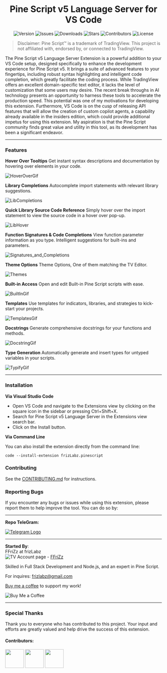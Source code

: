 

<h1 align="center">Pine Script v5 Language Server for VS Code</h1>

<p align="center">
  <a><img src="https://img.shields.io/github/package-json/v/FFriZ/Pine-Script-v5-VS-Code?color=dodgerblue&style=flat-round" alt="Version"></a>
  <a><img src="https://img.shields.io/github/issues/FFriZ/Pine-Script-v5-VS-Code?style=flat-round" alt="Issues"></a>
  <a><img src="https://img.shields.io/visual-studio-marketplace/i/frizlabz.pinescript-v5-vscode?style=flat-round" alt="Downloads"></a>
  <a><img src="https://img.shields.io/github/stars/FFriZ/Pine-Script-v5-VS-Code?color=gold&style=flat-round" alt="Stars"></a>
  <a><img src="https://img.shields.io/github/contributors/FFriZ/Pine-Script-v5-VS-Code?color=purple&style=flat-round" alt="Contributors"></a>
  <a><img src="https://img.shields.io/github/license/FFriZ/Pine-Script-v5-VS-Code?color=silver&style=flat-round" alt="License"></a>
</p>

> Disclaimer: Pine Script™ is a trademark of TradingView. This project is not affiliated with, endorsed by, or connected to TradingView.

The Pine Script v5 Language Server Extension is a powerful addition to your VS Code setup, designed specifically to enhance the development experience for Pine Script v5. It brings a suite of advanced features to your fingertips, including robust syntax highlighting and intelligent code completion, which greatly facilitate the coding process. While TradingView offers an excellent domain-specific text editor, it lacks the level of customization that some users may desire. The recent break throughs in AI technology presents an opportunity to harness these tools to accelerate the production speed. This potential was one of my motivations for developing this extension. Furthermore, VS Code is on the cusp of releasing API features that will allow the creation of custom copilot agents, a capability already available in the insiders edition, which could provide additional impetus for using this extension. My aspiration is that the Pine Script community finds great value and utility in this tool, as its development has been a significant endeavor.

***

### **Features**

**Hover Over Tooltips**
Get instant syntax descriptions and documentation by hovering over elements in your code.

![HoverOverGif](https://lh3.googleusercontent.com/pw/AP1GczNTTBWImBkd6QgTRQntjYUNv0ogOB_E7ZGCnee4eFW6bPd9NBQG9xvlDXNKRqJ7TpJNGRsmkcYNST4qEdyA6KYo0krcSz_9DwhMk07fp10hETOLarJ1No8QMb9zxt1jo6VXIHhwac_NsLvMnJo16iRh=w1080-h399-s-no-gm?authuser=0)

**Library Completions**
Autocomplete import statements with relevant library suggestions.

![LibCompletions](https://lh3.googleusercontent.com/pw/AP1GczOdtf-deHGs3uOO9AT1rquYy4deOcgUlbtIosxiQfMv08dA6Y0bGWv3khxRU8dXL8IT33huCGa5ngJM24YyAcImNvWx847CQhG018cuIZo_-ljhhYYqh2dFl6fQtwCjyVqPPhL6nXh7LcgREK7iUhCF=w574-h404-s-no-gm?authuser=0)

**Quick Library Source Code Reference**
Simply hover over the import statement to view the source code in a hover over pop-up.

![LibHover](https://lh3.googleusercontent.com/pw/AP1GczMKwd2QUxGqLePGjfUL4qzqMLfbai9I3c7uT-Bt90eQz9AoofxOd_4z4yH83bvgQEI3PLp_alWNn5tZRSKNO48ZUICverAOguPkMUmtA6ckN-fQbEmezt55cUac0RGKBGA9QJX3f_-VmeV6FTGnSlkQ=w1061-h391-s-no-gm?authuser=0)

**Function Signatures & Code Completions**
View function parameter information as you type. Intelligent suggestions for built-ins and parameters.

![Signatures_and_Completions](https://lh3.googleusercontent.com/pw/AP1GczNdF9YOx97YUgmNCoJ6HOoaeuJ7n43q4EhJTOCdJAZHzseXtsdT6VaikG0GcC_Aipemcu2Z0an5eX9AO0QtpozCBNp7eGKNiMVBUj26h1LfvEPH5OipJobijvHQxJGpwpOHWRsMCv1YBKNfEise7qsO=w574-h404-s-no-gm?authuser=0)

**Theme Options**
Theme Options, One of them matching the TV Editor.

![Themes](https://lh3.googleusercontent.com/pw/AP1GczObZ7SsJWnW3YO1p_UUNfN7fCRa1D8Y2o0GumB0d_f-McfMFqXONYm_3bTiEp3Axr-c9K9qnDg1s-ERV8o-lGRxn6cGGTZCjwAYriA0soSgA1fekWXxmFtM7wTmShkldB69p1iYbzmFFMl_92JqiZcO=w1014-h461-s-no-gm?authuser=0)

**Built-in Access**
Open and edit Built-in Pine Script scripts with ease.

![BuiltInGif](https://lh3.googleusercontent.com/pw/AP1GczMqKAMRkWHbe10UGd_wlocbshga22dQxXYjjhnF_7n3sPEjdcj9XnzLZqBVt0MMr9tAMbcV4p21Qxzn7xyY7PmTrlQVa4BkP9HZ-B5gbYHdygQKRN0SgmhjrLnJxeV-Jj3NS_pAz2Ke56OlhjqI-ZWa=w1077-h756-s-no-gm?authuser=0)

**Templates**
Use templates for indicators, libraries, and strategies to kick-start your projects.

![TemplatesGif](https://lh3.googleusercontent.com/pw/AP1GczMphrOsOkQtAFmbUI5z-CF_BdTyA7rLUumdZk-9v8cADzIyMYEmKLSxaVR6EOdsK-_d9hKJXNRTmOeZC6aTQobZKwgTUbwm3CxZR0HJuZZI1eTwW1NUe4Z1UU_XFx3wH6auYrOIhdMWD7GzwvWbArvH=w1080-h657-s-no-gm?authuser=0)

**Docstrings**
Generate comprehensive docstrings for your functions and methods.

![DocstringGif](https://lh3.googleusercontent.com/pw/AP1GczMXLlQEM-fISU2LNLR7vfYZcv4Lr3_gv70h_ntAXLT1Uuha_G5KNv08IrunD6NK_6bCVEqhxrYG0WpyS2BmcK8WmnW9ICTm_PDjygMI6wDODqmV2c8EKfn693ftFYr_htN5z2mJKBlubbi0cY3tkcUw=w874-h396-s-no-gm?authuser=0)

**Type Generation**
Automatically generate and insert types for untyped variables in your scripts.

![TypifyGif](https://lh3.googleusercontent.com/pw/AP1GczPYvSsTDzxl-82pyy2KYIlFhBGVoF5zXOa0epSwSRz6P2nPaYcVQXJwuYDj3SzuPbyVSCvafPnQvw7wKQnyONgbS2g27f9vTsl363uG5VBCWW5MO6ZCH0A1MTx7H0YkCfMAB44v_iPn5hWjPWqbDJnL=w874-h396-s-no-gm?authuser=0)

***

### **Installation**
**Via Visual Studio Code**
- Open VS Code and navigate to the Extensions view by clicking on the square icon in the sidebar or pressing Ctrl+Shift+X.
- Search for Pine Script v5 Language Server in the Extensions view search bar.
- Click on the Install button.

**Via Command Line**

You can also install the extension directly from the command line:

    code --install-extension frizLabz.pinescript

### **Contributing**
See the [CONTRIBUTING.md](https://github.com/frizLabz-FFriZz/Pine-Script-v5-VS-Code/blob/main/CONTRIBUTING.md) for instructions.

### **Reporting Bugs**
If you encounter any bugs or issues while using this extension, please report them to help improve the tool. You can do so by:


***

**Repo TeleGram:**

[![Telegram Logo](https://upload.wikimedia.org/wikipedia/commons/thumb/8/83/Telegram_2019_Logo.svg/48px-Telegram_2019_Logo.svg.png)](https://t.me/+3HKDCjLZUL81MTQx)

***
**Started By**:  \
FFriZz at frizLabz  \
![TV Account page](https://lh3.googleusercontent.com/pw/AP1GczN5A9BNpeRaiQq4lOXu5LTvu1D2407OATFe0zaDa_pp4yZOrhztshoEFzTq2bH64g_G285jBqEl_x_RLA8gbircXAVm-S_o89AZ8MQ_JSqwQGMUeY-BRmE9eYqHCwC1lerPfHsKaZF_LoRxrkLcFsA4=w20-h12-s-no-gm?authuser=0) - [FFriZz](www.tradingview.com/u/FFriZz/#published-scripts)

Skilled in Full Stack Development and Node.js, and an expert in Pine Script.

For inquires: [frizlabz@gmail.com](mailto:frizlabz@gmail.com)


[Buy me a coffee](https://www.buymeacoffee.com/frizLabz) to support my work!

![Buy Me a Coffee](https://lh3.googleusercontent.com/pw/AP1GczN2Ng7YBrIV_bsIMe73XsO-xJ8h8eRjaOy96R0zOrarD07M5mpcemKqp-r7VkhPVI1M3dlLOFUmkGxhEqq0RvzGFBeECCxpKrptq4MNd1jhUedGFGiMEtVDj0jY-gXFFh47W_hf11Zs3OLoMAs2WzCk=w200-h00-s-no-gm?authuser=0)

***

### Special Thanks
Thank you to everyone who has contributed to this project. Your input and efforts are greatly valued and help drive the success of this extension.

#### Contributors:


[<img src="https://github.com/frizLabz-FFriZz.png" width="60px;"/>](https://github.com/frizLabz-FFriZz)
[<img src="https://github.com/slhsxcmy.png" width="60px;"/>](https://github.com/slhsxcmy)
[<img src="https://github.com//kaigouthro.png" width="60px;"/>](https://github.com//kaigouthro)
